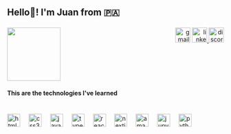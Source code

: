 <br clear="both">

<h2 align="left">Hello👋! I'm Juan from 🇵🇦</h2>

###

<img align="left" height="124" src="https://github.com/JHexaa.png"  />

###

<div align="right">
  <img src="https://img.shields.io/static/v1?message=jdev.zhou@gmail.com&logo=gmail&label=&color=242323&logoColor=white&labelColor=D14836&style=for-the-badge" height="35" alt="gmail logo"  />
  <a href="https://www.linkedin.com/in/juanzhou26/" target="_blank">
    <img src="https://img.shields.io/static/v1?message=juanzhou26&logo=linkedin&label=&color=242323&logoColor=white&labelColor=0077B5&style=for-the-badge" height="35" alt="linkedin logo"  />
  </a>
  <img src="https://img.shields.io/static/v1?message=hexaa&logo=discord&label=&color=242323&logoColor=white&labelColor=7289DA&style=for-the-badge" height="35" alt="discord logo"  />
</div>

###

<br clear="both">

<h4 align="left">This are the technologies I've learned</h4>

###

<br clear="both">

<div align="left">
  <img src="https://cdn.jsdelivr.net/gh/devicons/devicon/icons/html5/html5-original.svg" height="30" alt="html5 logo"  />
  <img width="12" />
  <img src="https://cdn.jsdelivr.net/gh/devicons/devicon/icons/css3/css3-original.svg" height="30" alt="css3 logo"  />
  <img width="12" />
  <img src="https://cdn.jsdelivr.net/gh/devicons/devicon/icons/javascript/javascript-original.svg" height="30" alt="javascript logo"  />
  <img width="12" />
  <img src="https://cdn.jsdelivr.net/gh/devicons/devicon/icons/typescript/typescript-original.svg" height="30" alt="typescript logo"  />
  <img width="12" />
  <img src="https://cdn.jsdelivr.net/gh/devicons/devicon/icons/react/react-original.svg" height="30" alt="react logo"  />
  <img width="12" />
  <img src="https://cdn.jsdelivr.net/gh/devicons/devicon/icons/nextjs/nextjs-original.svg" height="30" alt="nextjs logo"  />
  <img width="12" />
  <img src="https://cdn.jsdelivr.net/gh/devicons/devicon/icons/amazonwebservices/amazonwebservices-line-wordmark.svg" height="30" alt="amazonwebservices logo"  />
  <img width="12" />
  <img src="https://cdn.jsdelivr.net/gh/devicons/devicon/icons/jupyter/jupyter-original.svg" height="30" alt="jupyter logo"  />
  <img width="12" />
  <img src="https://cdn.jsdelivr.net/gh/devicons/devicon/icons/python/python-original.svg" height="30" alt="python logo"  />
</div>

###
